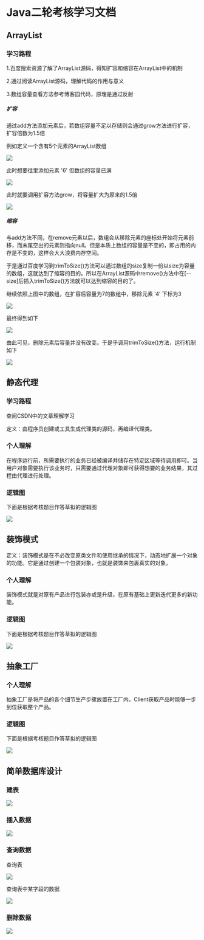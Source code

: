 # Java二轮考核学习文档

## ArrayList

### 学习路程

1.百度搜索资源了解了ArrayList源码，得知扩容和缩容在ArrayList中的机制

2.通过阅读ArrayList源码，理解代码的作用与意义

3.数组容量查看方法参考博客园代码，原理是通过反射

##### 扩容

通过add方法添加元素后，若数组容量不足以存储则会通过grow方法进行扩容，扩容倍数为1.5倍

例如定义一个含有5个元素的ArrayList数组

![](resource/微信截图_20201028155652.png)

此时想要往里添加元素 '6' 但数组的容量已满

![](resource/微信截图_20201028160002.png)

此时就要调用扩容方法grow，将容量扩大为原来的1.5倍

![](resource/微信截图_20201028160646.png)



##### 缩容

与add方法不同，在remove元素以后，数组会从移除元素的座标处开始将元素前移，而末尾空出的元素则指向null。但是本质上数组的容量是不变的，即占用的内存是不变的，这样会大大浪费内存空间。

于是通过百度学习到trimToSize()方法可以通过数组的size复制一份以size为容量的数组，这就达到了缩容的目的。所以在ArrayList源码中remove()方法中在[--size]后插入trimToSize()方法就可以达到缩容的目的了。

继续依照上图中的数组，在扩容后容量为7的数组中，移除元素 '4' 下标为3

![](resource/微信截图_20201028161853.png)

最终得到如下

![](resource/微信截图_20201028162159.png)

由此可见，删除元素后容量并没有改变。于是乎调用trimToSize()方法，运行机制如下

![](resource/微信截图_20201028163007.png)

## 静态代理

### 学习路程

查阅CSDN中的文章理解学习

定义：由程序员创建或工具生成代理类的源码，再编译代理类。

### 个人理解

在程序运行前，所需要执行的业务已经被编译并储存在特定区域等待调用即可。当用户对象需要执行该业务时，只需要通过代理对象即可获得想要的业务结果，其过程由代理进行处理。

### 逻辑图

下面是根据考核题目作答草拟的逻辑图

![](resource/微信截图_20201028171955.png)



## 装饰模式

定义：装饰模式是在不必改变原类文件和使用继承的情况下，动态地扩展一个对象的功能。它是通过创建一个包装对象，也就是装饰来包裹真实的对象。

### 个人理解

装饰模式就是对原有产品进行包装亦或是升级，在原有基础上更新迭代更多的新功能。

### 逻辑图

下面是根据考核题目作答草拟的逻辑图

![](resource/微信截图_20201028175552.png)



## 抽象工厂

### 个人理解

抽象工厂是将产品的各个细节生产步骤放置在工厂内，Client获取产品时能够一步到位获取整个产品。

### 逻辑图

下面是根据考核题目作答草拟的逻辑图

![](resource/微信截图_20201028195904.png)

## 简单数据库设计

### 建表

![](resource/微信截图_20201028203534.png)

### 插入数据

![](resource/微信截图_20201028203601.png)

### 查询数据

查询表

![](resource/微信截图_20201028204405.png)

查询表中某字段的数据

![](resource/微信截图_20201028205005.png)

### 删除数据

![](resource/微信截图_20201028205501.png)